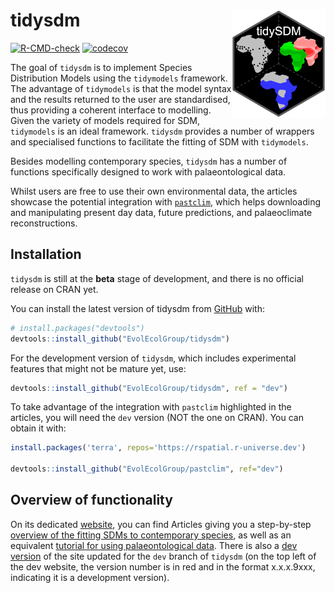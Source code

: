 # tidysdm <img src="./man/figures/logo.png" align="right" width="150"/>

<!-- badges: start -->
[![R-CMD-check](https://github.com/EvolEcolGroup/tidysdm/actions/workflows/R-CMD-check.yaml/badge.svg)](https://github.com/EvolEcolGroup/tidysdm/actions/workflows/R-CMD-check.yaml)
[![codecov](https://codecov.io/gh/EvolEcolGroup/tidysdm/branch/main/graph/badge.svg?token=KLOzxJoLBO)](https://codecov.io/gh/EvolEcolGroup/tidysdm)
<!-- badges: end -->

The goal of `tidysdm` is to implement Species Distribution Models using the
`tidymodels` framework. The advantage of `tidymodels` is that the model syntax and the results
returned to the user are standardised, thus providing a coherent interface to
modelling. Given the variety of models required for SDM, `tidymodels` is an
ideal framework. `tidysdm` provides a number of wrappers and specialised
functions to facilitate the fitting of SDM with `tidymodels`.

Besides modelling contemporary species, `tidysdm` has a number of functions
specifically designed to work with palaeontological data. 

Whilst users are free
to use their own environmental data, the articles showcase the potential integration
with [`pastclim`](https://evolecolgroup.github.io/pastclim/dev/index.html), 
which helps downloading and manipulating present day data,
future predictions, and palaeoclimate reconstructions.

## Installation

`tidysdm` is still at the **beta** stage of development, and there is no official release on
CRAN yet.

You can install the latest version of tidysdm from [GitHub](https://github.com/) with:

``` r
# install.packages("devtools")
devtools::install_github("EvolEcolGroup/tidysdm")
```

For the development version of `tidysdm`, which includes experimental features
that might not be mature yet, use:
``` r
devtools::install_github("EvolEcolGroup/tidysdm", ref = "dev")
```


To take advantage of the integration with `pastclim` highlighted in the articles, you
will need the `dev` version (NOT the one on CRAN). You can obtain it with:
``` r        
install.packages('terra', repos='https://rspatial.r-universe.dev')

devtools::install_github("EvolEcolGroup/pastclim", ref="dev")
```


## Overview of functionality

On its dedicated [website](https://evolecolgroup.github.io/pastclim/),
you can find Articles giving you a step-by-step [overview of the
fitting SDMs to contemporary species](https://evolecolgroup.github.io/tidysdm/articles/a0_tidysdm_overview.html),
as well as an equivalent [tutorial for using palaeontological data](https://evolecolgroup.github.io/tidysdm/articles/a1_palaeodata_application.html). There is also a [dev
version](https://evolecolgroup.github.io/tidysdm/dev/) of the site
updated for the `dev` branch of `tidysdm` (on the top left of the dev
website, the version number is in red and in the format x.x.x.9xxx,
indicating it is a development version).
